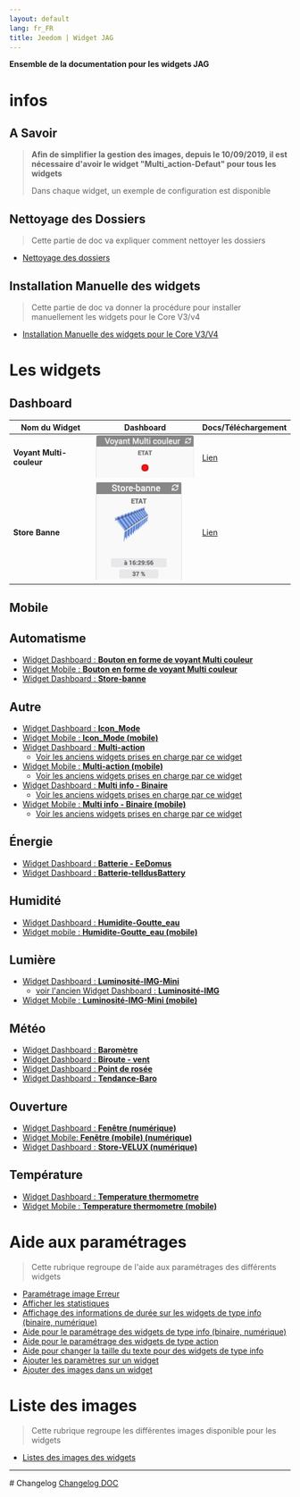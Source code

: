 ```yaml
---
layout: default
lang: fr_FR
title: Jeedom | Widget JAG
---
```

**Ensemble de la documentation pour les widgets JAG**

# infos
## A Savoir
>**Afin de simplifier la gestion des images, depuis le 10/09/2019, il est nécessaire d'avoir le widget "Multi_action-Defaut" pour tous les widgets**
>
>Dans chaque widget, un exemple de configuration est disponible

## Nettoyage des Dossiers
> Cette partie de doc va expliquer comment nettoyer les dossiers
* <a href="JEEDOM_AIDE_Clean_Folder.html">Nettoyage des dossiers</a>

## Installation Manuelle des widgets
> Cette partie de doc va donner la procédure pour installer manuellement les widgets pour le Core V3/v4
* <a href="JEEDOM_AIDE_Install_Manu.html">Installation Manuelle des widgets pour le Core V3/V4</a>

# Les widgets

## Dashboard

Nom du Widget | Dashboard | Docs/Téléchargement
--- | --- | ---
 **Voyant Multi-couleur** | <img src="../img/exemple/JEEDOM_VoyantMulticouleur.png" alt="Exemple" />|<a href="./JEEDOM_VoyantMulticouleur.html">Lien</a> |
**Store Banne** |<img src="../img/exemple/JEEDOM_Store_banne.png" alt="Exemple" /> | <a href="./JEEDOM_Store_banne.html">Lien</a>


## Mobile

## Automatisme

* <a href="./JEEDOM_VoyantMulticouleur.html">Widget Dashboard : <b>Bouton en forme de voyant Multi couleur</b></a>
* <a href="./JEEDOM_VoyantMulticouleur_MOBILE.html">Widget Mobile : <b>Bouton en forme de voyant Multi couleur</b></a>
* <a href="./JEEDOM_Store_banne.html">Widget Dashboard : <b>Store-banne</b></a>

## Autre
* <a href="./JEEDOM_Icon_Mode.html">Widget Dashboard : <b>Icon_Mode</b></a>
* <a href="./JEEDOM_Icon_Mode_Mobile.html">Widget Mobile : <b>Icon_Mode (mobile)</b></a>
* <a href="./JEEDOM_Multi_action_Defaut">Widget Dashboard : <b>Multi-action</b></a>
    * <a href="JEEDOM_Archive_Multiaction.html">Voir les anciens widgets prises en charge par ce widget</a>
* <a href="./JEEDOM_Multi_action_Defaut_mobile.html">Widget Mobile : <b>Multi-action (mobile)</b></a>
    * <a href="JEEDOM_Archive_Multiaction_mobile.html">Voir les anciens widgets prises en charge par ce widget</a>
* <a href="./JEEDOM_Multi_info_Binaire.html">Widget Dashboard : <b>Multi info - Binaire</b></a>
    * <a href="JEEDOM_Archive_Multiinfo.html">Voir les anciens widgets prises en charge par ce widget</a>
* <a href="./JEEDOM_Multi_info_Binaire_mobile.html">Widget Mobile : <b>Multi info - Binaire (mobile)</b></a>
    * <a href="JEEDOM_Archive_Multiinfo_mobile.html">Voir les anciens widgets prises en charge par ce widget</a>

## Énergie
* <a href="./JEEDOM_Batterie_EeDomus.html">Widget Dashboard : <b>Batterie - EeDomus</b></a>
* <a href="./JEEDOM_Batterie_telldusBattery.html">Widget Dashboard : <b>Batterie-telldusBattery</b></a>

## Humidité
* <a href="./JEEDOM_Humidite_Goutte_eau.html">Widget Dashboard : <b>Humidite-Goutte_eau</b></a>
* <a href="./JEEDOM_Humidite_Goutte_eau_Mobile.html">Widget mobile : <b>Humidite-Goutte_eau (mobile)</b></a>

## Lumière
* <a href="./JEEDOM_Lum_IMG_mini.html">Widget Dashboard : <b>Luminosité-IMG-Mini</b></a>
    * <a href="JEEDOM_Archive_Luminosite.html">voir l'ancien Widget Dashboard : <b>Luminosité-IMG</b></a>
* <a href="./JEEDOM_Lum_IMG_mini_MOBILE.html">Widget Mobile : <b>Luminosité-IMG-Mini (mobile)</b></a>

## Météo
* <a href="./JEEDOM_Barometre.html">Widget Dashboard : <b>Baromètre</b></a>
* <a href="./JEEDOM_Biroute_vent.html">Widget Dashboard : <b>Biroute - vent</b></a>
* <a href="./JEEDOM_Point_rosee.html">Widget Dashboard : <b>Point de rosée</b></a>
* <a href="./JEEDOM_Tendance_Baro.html">Widget Dashboard : <b>Tendance-Baro</b></a>

## Ouverture
* <a href="./JEEDOM_Fenetre.html">Widget Dashboard : <b>Fenêtre (numérique)</b></a>
* <a href="./JEEDOM_Fenetre_MOBILE.html">Widget Mobile: <b>Fenêtre (mobile) (numérique)</b></a>
* <a href="./JEEDOM_Store_Velux_num.html">Widget Dashboard : <b>Store-VELUX (numérique)</b></a>

## Température
* <a href="./JEEDOM_Thermometre.html">Widget Dashboard : <b>Temperature thermometre</b></a>
* <a href="./JEEDOM_Thermometre_MOBILE.html">Widget Mobile : <b>Temperature thermometre (mobile)</b></a>

# Aide aux paramétrages
>Cette rubrique regroupe de l'aide aux paramétrages des différents widgets

* <a href="JEEDOM_AIDE_Error.html">Paramétrage image Erreur</a>
* <a href="JEEDOM_AIDE_STATS.html">Afficher les statistiques</a>
* <a href="JEEDOM_AIDE_STATS_TEMPS.html">Affichage des informations de durée sur les widgets de type info (binaire, numérique)</a>
* <a href="JEEDOM_AIDE_CONFIG_INFOS.html">Aide pour le paramétrage des widgets de type info (binaire, numérique)</a>
* <a href="JEEDOM_AIDE_CONFIG_ACTION.html">Aide pour le paramétrage des widgets de type action</a>
* <a href="JEEDOM_AIDE_SIZE.html">Aide pour changer la taille du texte pour des widgets de type info</a>
* <a href="JEEDOM_AIDE_PARA.html">Ajouter les paramètres sur un widget</a>
* <a href="JEEDOM_AIDE_ADD_IMG.html">Ajouter des images dans un widget</a>

# Liste des images
>Cette rubrique regroupe les différentes images disponible pour les widgets
* <a href="./JEEDOM_Liste_images_dossiers.html">Listes des images des widgets </a>

<hr />
# Changelog
<a href="https://github.com/JEALG/JEEDOM-Widget_JAG-doc/commits/master">Changelog DOC</a>